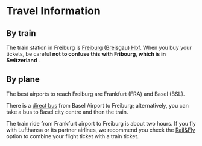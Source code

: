 <html>

<head> 
<h1>Travel Information</h1>
</head>


<body>
 
 <h2> By train </h2>
 
 The train station in Freiburg is <a href="https://www.bahnhof.de/freiburg-breisgau-hbf">Freiburg (Breisgau) Hbf</a>. When you buy your tickets, be careful <b> not to confuse this with Fribourg, which is in Switzerland </b>.
 
 <h2> By plane </h2>
 <p>The best airports to reach Freiburg are Frankfurt (FRA) and Basel (BSL). </p>
 <p>There is a <a href="https://www.freiburger-reisedienst.de/index.php?lang=en">direct bus</a> from Basel Airport to Freiburg; alternatively, you can take a bus to Basel city centre and then the train. </p>
 <p>The train ride from Frankfurt airport to Freiburg is about two hours. If you fly with Lufthansa or its partner airlines, we recommend you check the <a href="https://www.bahn.de/service/buchung/bahn_und_flug/rail-and-fly-english">Rail&Fly</a> option to combine your flight ticket with a train ticket.</p>


</body>
<html>
